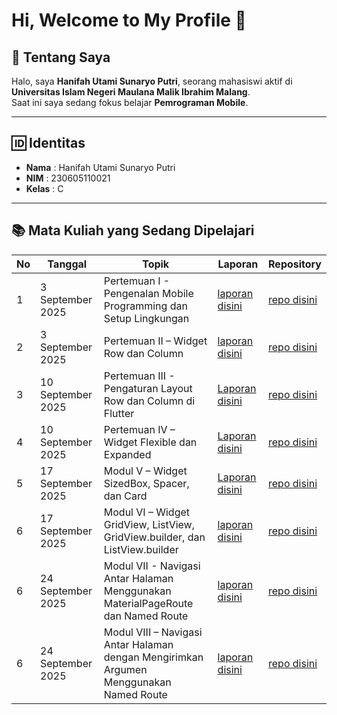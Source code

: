 # Hi, Welcome to My Profile 👋

## 👩 Tentang Saya
Halo, saya **Hanifah Utami Sunaryo Putri**, seorang mahasiswi aktif di **Universitas Islam Negeri Maulana Malik Ibrahim Malang**.  
Saat ini saya sedang fokus belajar **Pemrograman Mobile**.

---

## 🆔 Identitas
- **Nama** : Hanifah Utami Sunaryo Putri  
- **NIM** : 230605110021  
- **Kelas** : C  

---

## 📚 Mata Kuliah yang Sedang Dipelajari
| No | Tanggal          | Topik                                     | Laporan   | Repository |
|----|------------------|-------------------------------------------|-----------|------------|
| 1  | 3 September 2025 | Pertemuan I - Pengenalan Mobile Programming dan Setup Lingkungan    | [laporan disini](https://docs.google.com/document/d/12arj9jfeEkxrdKmFwC59nV3P4B2v8n3EPrshqCxSekk/edit?pli=1&tab=t.0) | [repo disini](https://github.com/hanifahifa/PRAKTIKUM_MOBILE/tree/modul-1) |
| 2 | 3 September 2025 | Pertemuan II – Widget Row dan Column | [laporan disini](https://docs.google.com/document/d/12arj9jfeEkxrdKmFwC59nV3P4B2v8n3EPrshqCxSekk/edit?pli=1&tab=t.m4wj8fkg5kax) | [repo disini](https://github.com/hanifahifa/PRAKTIKUM_MOBILE/tree/modul-2) |
| 3  | 10 September 2025 | Pertemuan III - Pengaturan Layout Row dan Column di Flutter | [Laporan disini](https://docs.google.com/document/d/12arj9jfeEkxrdKmFwC59nV3P4B2v8n3EPrshqCxSekk/edit?pli=1&tab=t.p4zvsjz5hc40) | [repo disini](https://github.com/hanifahifa/PRAKTIKUM_MOBILE/tree/modul-3) |
| 4  | 10 September 2025 | Pertemuan IV – Widget Flexible dan Expanded | [Laporan disini](https://docs.google.com/document/d/12arj9jfeEkxrdKmFwC59nV3P4B2v8n3EPrshqCxSekk/edit?pli=1&tab=t.5os6dzski54d) | [repo disini](https://github.com/hanifahifa/PRAKTIKUM_MOBILE/tree/modul-4) |
| 5  | 17 September 2025 | Modul V – Widget SizedBox, Spacer, dan Card | [Laporan disini](https://docs.google.com/document/d/12arj9jfeEkxrdKmFwC59nV3P4B2v8n3EPrshqCxSekk/edit?tab=t.lbsmqbhax3im) | [repo disini](https://github.com/hanifahifa/PRAKTIKUM_MOBILE/tree/modul-5) |
| 6  | 17 September 2025 | Modul VI – Widget GridView, ListView, GridView.builder, dan ListView.builder | [laporan disini](https://docs.google.com/document/d/12arj9jfeEkxrdKmFwC59nV3P4B2v8n3EPrshqCxSekk/edit?tab=t.7y5w32agxumt) | [repo disini](https://github.com/hanifahifa/PRAKTIKUM_MOBILE/tree/modul-6) |
| 6  | 24 September 2025 | Modul VII - Navigasi Antar Halaman Menggunakan MaterialPageRoute dan Named Route | [laporan disini]() | [repo disini](https://github.com/hanifahifa/PRAKTIKUM_MOBILE/tree/modul-7) |
| 6  | 24 September 2025 | Modul VIII – Navigasi Antar Halaman dengan Mengirimkan Argumen Menggunakan Named Route | [laporan disini]() | [repo disini](https://github.com/hanifahifa/PRAKTIKUM_MOBILE/tree/modul-8) |


